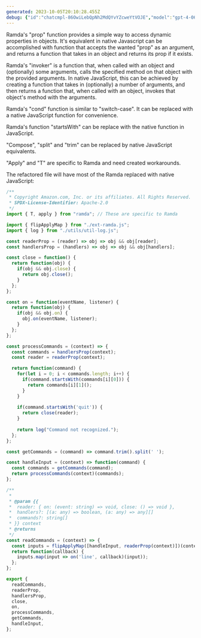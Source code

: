 ```yaml
---
generated: 2023-10-05T20:10:28.455Z
debug: {"id":"chatcmpl-86OwiLebQpNh2MdQYvYZcweYtVOJE","model":"gpt-4-0613","usage":{"prompt_tokens":410,"completion_tokens":696,"total_tokens":1106},"finish":"stop"}
---
```


Ramda's "prop" function provides a simple way to access dynamic properties in objects. It's equivalent in native Javascript can be accomplished with function that accepts the wanted "prop" as an argument, and returns a function that takes in an object and returns its prop if it exists. 

Ramda's "invoker" is a function that, when called with an object and (optionally) some arguments, calls the specified method on that object with the provided arguments. In native JavaScript, this can be achieved by creating a function that takes in (optionally) a number of arguments, and then returns a function that, when called with an object, invokes that object's method with the arguments.

Ramda's "cond" function is similar to "switch-case". It can be replaced with a native JavaScript function for convenience.

Ramda's function "startsWith" can be replace with the native function in JavaScript.

"Compose", "split" and "trim" can be replaced by native JavaScript equivalents.

"Apply" and "T" are specific to Ramda and need created workarounds.

The refactored file will have most of the Ramda replaced with native JavaScript:

```javascript
/**
 * Copyright Amazon.com, Inc. or its affiliates. All Rights Reserved.
 * SPDX-License-Identifier: Apache-2.0
 */
import { T, apply } from "ramda"; // These are specific to Ramda

import { flipApplyMap } from "./ext-ramda.js";
import { log } from "./utils/util-log.js";

const readerProp = (reader) => obj => obj && obj[reader];
const handlersProp = (handlers) => obj => obj && obj[handlers];

const close = function() {
  return function(obj) {
    if(obj && obj.close) {
      return obj.close();
    }
  };
};

const on = function(eventName, listener) {
  return function(obj) {
    if(obj && obj.on) {
      obj.on(eventName, listener);
    }
  };
};

const processCommands = (context) => {
  const commands = handlersProp(context);
  const reader = readerProp(context);

  return function(command) {
    for(let i = 0; i < commands.length; i++) {
      if(command.startsWith(commands[i][0])) {
        return commands[i][1]();
      }
    }
  
    if(command.startsWith('quit')) {
      return close(reader);
    }
  
    return log("Command not recognized.");
  };
};

const getCommands = (command) => command.trim().split(' ');

const handleInput = (context) => function(command) {
  const commands = getCommands(command);
  return processCommands(context)(commands);
};

/**
 *
 * @param {{
 *  reader: { on: (event: string) => void, close: () => void },
 *  handlers?: [(a: any) => boolean, (a: any) => any][]
 *  commands?: string[]
 * }} context
 * @returns
 */
const readCommands = (context) => {
  const inputs = flipApplyMap([handleInput, readerProp(context)])(context);
  return function(callback) {
    inputs.map(input => on('line', callback)(input));
  };
};

export {
  readCommands,
  readerProp,
  handlersProp,
  close,
  on,
  processCommands,
  getCommands,
  handleInput,
};
```